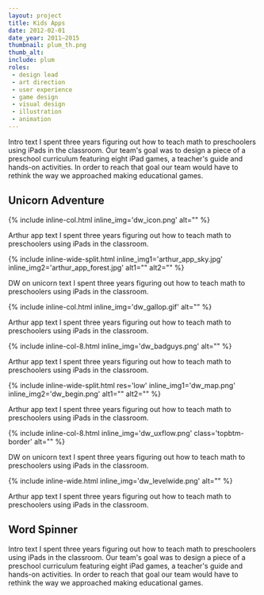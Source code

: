 ```yaml
---
layout: project
title: Kids Apps
date: 2012-02-01
date_year: 2011–2015
thumbnail: plum_th.png
thumb_alt: 
include: plum
roles:
 - design lead
 - art direction
 - user experience
 - game design
 - visual design
 - illustration
 - animation
---
```


Intro text I spent three years figuring out how to teach math to preschoolers using iPads in the classroom. Our team's goal was to design a piece of a preschool curriculum featuring eight iPad games, a teacher's guide and hands-on activities. In order to reach that goal our team would have to rethink the way we approached making educational games.

## Unicorn Adventure

{% include inline-col.html inline_img='dw_icon.png' alt="" %}

Arthur app text I spent three years figuring out how to teach math to preschoolers using iPads in the classroom.

{% include inline-wide-split.html inline_img1='arthur_app_sky.jpg' inline_img2='arthur_app_forest.jpg' alt1="" alt2="" %}

DW on unicorn text I spent three years figuring out how to teach math to preschoolers using iPads in the classroom.

{% include inline-col.html inline_img='dw_gallop.gif' alt="" %}

Arthur app text I spent three years figuring out how to teach math to preschoolers using iPads in the classroom.

{% include inline-col-8.html inline_img='dw_badguys.png' alt="" %}

Arthur app text I spent three years figuring out how to teach math to preschoolers using iPads in the classroom.

{% include inline-wide-split.html res='low' inline_img1='dw_map.png' inline_img2='dw_begin.png' alt1="" alt2="" %}

Arthur app text I spent three years figuring out how to teach math to preschoolers using iPads in the classroom.

{% include inline-col-8.html inline_img='dw_uxflow.png' class='topbtm-border' alt="" %}

DW on unicorn text I spent three years figuring out how to teach math to preschoolers using iPads in the classroom.

{% include inline-wide.html inline_img='dw_levelwide.png' alt="" %}

Arthur app text I spent three years figuring out how to teach math to preschoolers using iPads in the classroom.

## Word Spinner

Intro text I spent three years figuring out how to teach math to preschoolers using iPads in the classroom. Our team's goal was to design a piece of a preschool curriculum featuring eight iPad games, a teacher's guide and hands-on activities. In order to reach that goal our team would have to rethink the way we approached making educational games.




